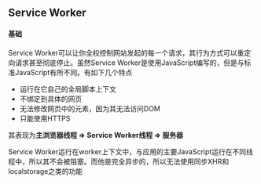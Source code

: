 ## Service Worker

#### 基础

Service Worker可以让你全权控制网站发起的每一个请求，其行为方式可以重定向请求甚至彻底停止。虽然Service Worker是使用JavaScript编写的，但是与标准JavaScript有所不同。有如下几个特点
- 运行在它自己的全局脚本上下文
- 不绑定到具体的网页
- 无法修改网页中的元素，因为其无法访问DOM
- 只能使用HTTPS

其表现为**主浏览器线程 => Service Worker线程 => 服务器**

Service Worker运行在worker上下文中，与应用的主要JavaScript运行在不同线程中，所以其不会被阻塞。而他是完全异步的，所以无法使用同步XHR和localstorage之类的功能